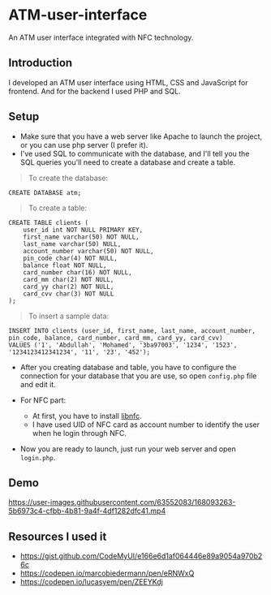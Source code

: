 # ATM-user-interface
An ATM user interface integrated with NFC technology.

## Introduction
I developed an ATM user interface using HTML, CSS and JavaScript for frontend. And for the backend I used PHP and SQL.

## Setup
* Make sure that you have a web server like Apache to launch the project, or you can use php server (I prefer it).
* I've used SQL to communicate with the database, and I'll tell you the SQL queries you'll need to create a database and create a table.

> To create the database:

``` CREATE DATABASE atm; ```

> To create a table:

``` 
CREATE TABLE clients (
    user_id int NOT NULL PRIMARY KEY,
    first_name varchar(50) NOT NULL,
    last_name varchar(50) NULL,
    account_number varchar(50) NOT NULL,
    pin_code char(4) NOT NULL,
    balance float NOT NULL,
    card_number char(16) NOT NULL,
    card_mm char(2) NOT NULL,
    card_yy char(2) NOT NULL,
    card_cvv char(3) NOT NULL
);
```

> To insert a sample data:

```
INSERT INTO clients (user_id, first_name, last_name, account_number, pin_code, balance, card_number, card_mm, card_yy, card_cvv)
VALUES ('1', 'Abdullah', 'Mohamed', '3ba97003', '1234', '1523', '1234123412341234', '11', '23', '452');
```

* After you creating database and table, you have to configure the connection for your database that you are use, so open `config.php` file and edit it.

* For NFC part:
  - At first, you have to install [libnfc](https://github.com/nfc-tools/libnfc).
  - I have used UID of NFC card as account number to identify the user when he login through NFC.

* Now you are ready to launch, just run your web server and open `login.php`.

## Demo
https://user-images.githubusercontent.com/63552083/168093263-5b6973c4-cfbb-4b81-9a4f-4df1282dfc41.mp4

## Resources I used it
* https://gist.github.com/CodeMyUI/e166e6d1af064446e89a9054a970b26c
* https://codepen.io/marcobiedermann/pen/eRNWxQ
* https://codepen.io/lucasyem/pen/ZEEYKdj
